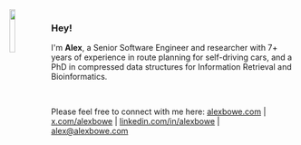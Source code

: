 <img align="left" src="https://www.alexbowe.com/content/images/size/w256/2021/12/IMG_8283-4.jpg" width="14%">

### Hey!

I'm **Alex**, a Senior Software Engineer and researcher with 7+ years of experience in route planning for self-driving cars, and a PhD in compressed data structures for Information Retrieval and Bioinformatics.

<br>

Please feel free to connect with me here: [alexbowe.com](https://alexbowe.com) | [x.com/alexbowe](https://x.com/alexbowe) | [linkedin.com/in/alexbowe](https://linkedin.com/in/alexbowe) | [alex@alexbowe.com](mailto:alex@alexbowe.com)

<!-- introduction and background -->
<!-- add key blog posts -->

<!--

- 🔭 I’m currently working on ...
- 🌱 I’m currently learning ...
- 👯 I’m looking to collaborate on ...
- 🤔 I’m looking for help with ...
- 💬 Ask me about ...
- 📫 How to reach me: ...
- 😄 Pronouns: ...
- ⚡ Fun fact: ...
-->
